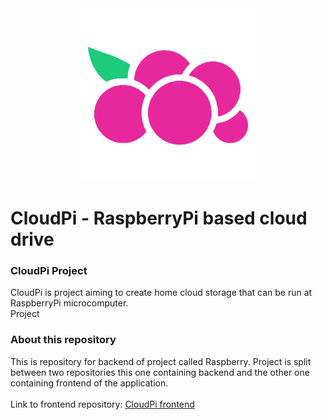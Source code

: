 <div style="display: flex; justify-content: center">
    <img src="readme/Logo.png" style="max-height: 280px; align-items: center" alt=""/>
</div>

<h1>CloudPi - RaspberryPi based cloud drive</h1>
<h3>CloudPi Project</h3>
CloudPi is project aiming to create home cloud storage that can be run at RaspberryPi
microcomputer.
<br/>
Project 

<h3>About this repository</h3>
This is repository for backend of project called Raspberry. 
Project is split between two repositories this one containing backend and the other one containing
frontend of the application.
<br/><br/>
Link to frontend repository: 
<a href="https://github.com/KamilSztandur/CloudPi-clients">
    CloudPi frontend
</a>


